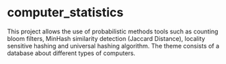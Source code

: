 # computer_statistics
This project allows the use of probabilistic methods tools such as counting bloom filters, MinHash similarity detection (Jaccard Distance), locality sensitive hashing and universal hashing algorithm. The theme consists of a database about different types of computers.
